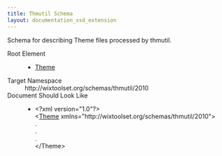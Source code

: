 ```yaml
---
title: Thmutil Schema
layout: documentation_xsd_extension
---
```

<p>             Schema for describing Theme files processed by thmutil.         </p>
<dl>
  <dt>Root Element</dt>
  <dd>
    <ul>
      <li>
        <a href="theme" class="extension">Theme</a>
      </li>
    </ul>
  </dd>
  <dt>Target Namespace</dt>
  <dd>http://wixtoolset.org/schemas/thmutil/2010</dd>
  <dt>Document Should Look Like</dt>
  <dd>
    <ul>
      <li>&lt;?xml version="1.0"?&gt;<br />&lt;<a href="theme" class="extension">Theme</a> xmlns="http://wixtoolset.org/schemas/thmutil/2010"&gt;<br />.<br />.<br />.<br />&lt;/Theme&gt;</li>
    </ul>
  </dd>
</dl>
